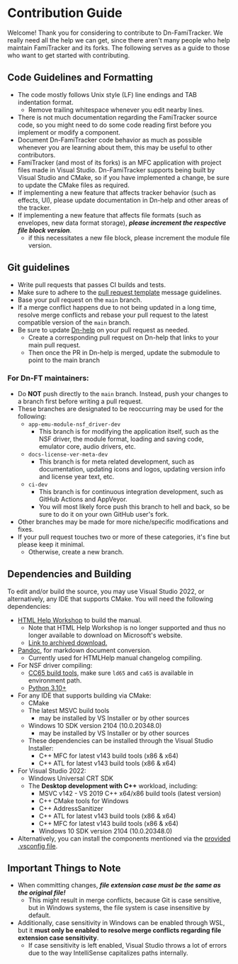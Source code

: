 # Contribution Guide

Welcome! Thank you for considering to contribute to Dn-FamiTracker. We really need all the help we can get, since there aren't many people who help maintain FamiTracker and its forks. The following serves as a guide to those who want to get started with contributing.

## Code Guidelines and Formatting

- The code mostly follows Unix style (LF) line endings and TAB indentation format.
	- Remove trailing whitespace whenever you edit nearby lines.
- There is not much documentation regarding the FamiTracker source code, so you might need to do some code reading first before you implement or modify a component.
- Document Dn-FamiTracker code behavior as much as possible whenever you are learning about them, this may be useful to other contributors.
- FamiTracker (and most of its forks) is an MFC application with project files made in Visual Studio. Dn-FamiTracker supports being built by Visual Studio and CMake, so if you have implemented a change, be sure to update the CMake files as required.
- If implementing a new feature that affects tracker behavior (such as effects, UI), please update documentation in Dn-help and other areas of the tracker.
- If implementing a new feature that affects file formats (such as envelopes, new data format storage), ***please increment the respective file block version***.
	- if this necessitates a new file block, please increment the module file version.

## Git guidelines

- Write pull requests that passes CI builds and tests.
- Make sure to adhere to the [pull request template](Dn-FamiTracker/docs/pull_request_template.md) message guidelines.
- Base your pull request on the `main` branch.
- If a merge conflict happens due to not being updated in a long time, resolve merge conflicts and rebase your pull request to the latest compatible version of the `main` branch.
- Be sure to update [Dn-help](https://github.com/Dn-Programming-Core-Management/Dn-help) on your pull request as needed.
	- Create a corresponding pull request on Dn-help that links to your main pull request.
	- Then once the PR in Dn-help is merged, update the submodule to point to the main branch

### For Dn-FT maintainers:

- Do **NOT** push directly to the `main` branch. Instead, push your changes to a branch first before writing a pull request.
- These branches are designated to be reoccurring may be used for the following:
	- `app-emu-module-nsf_driver-dev`
		- This branch is for modifying the application itself, such as the NSF driver, the module format, loading and saving code, emulator core, audio drivers, etc.
	- `docs-license-ver-meta-dev`
		- This branch is for meta related development, such as documentation, updating icons and logos, updating version info and license year text, etc.
	- `ci-dev`
		- This branch is for continuous integration development, such as GitHub Actions and AppVeyor.
		- You will most likely force push this branch to hell and back, so be sure to do it on your own GitHub user's fork.
- Other branches may be made for more niche/specific modifications and fixes.
- If your pull request touches two or more of these categories, it's fine but please keep it minimal.
	- Otherwise, create a new branch.

## Dependencies and Building

To edit and/or build the source, you may use Visual Studio 2022, or alternatively, any IDE that supports CMake. You will need the following dependencies:

- [HTML Help Workshop](https://docs.microsoft.com/en-us/previous-versions/windows/desktop/htmlhelp/microsoft-html-help-downloads) to build the manual.
	- Note that HTML Help Workshop is no longer supported and thus no longer available to download on Microsoft's website.
	- [Link to archived download.](https://web.archive.org/web/20200720082840/http://download.microsoft.com/download/0/A/9/0A939EF6-E31C-430F-A3DF-DFAE7960D564/htmlhelp.exe)
- [Pandoc](https://pandoc.org), for markdown document conversion.
	- Currently used for HTMLHelp manual changelog compiling.
- For NSF driver compiling:
	- [CC65 build tools](https://cc65.github.io/), make sure `ld65` and `ca65` is available in environment path.
	- [Python 3.10+](https://www.python.org/)
- For any IDE that supports building via CMake:
	- CMake
	- The latest MSVC build tools 
		- may be installed by VS Installer or by other sources
	- Windows 10 SDK version 2104 (10.0.20348.0)
		- may be installed by VS Installer or by other sources
	- These dependencies can be installed through the Visual Studio Installer:
		- C++ MFC for latest v143 build tools (x86 & x64)
		- C++ ATL for latest v143 build tools (x86 & x64)
- For Visual Studio 2022:
	- Windows Universal CRT SDK
	- The **Desktop development with C++** workload, including:
		- MSVC v142 - VS 2019 C++ x64/x86 build tools (latest version)
		- C++ CMake tools for Windows
		- C++ AddressSanitizer
		- C++ ATL for latest v143 build tools (x86 & x64)
		- C++ MFC for latest v143 build tools (x86 & x64)
		- Windows 10 SDK version 2104 (10.0.20348.0)
- Alternatively, you can install the components mentioned via the [provided .vsconfig file](../Dn-FT_VS_Dependencies.vsconfig).

## Important Things to Note

- When committing changes, ***file extension case must be the same as the original file!***
	- This might result in merge conflicts, because Git is case sensitive, but in Windows systems, the file system is case insensitive by default.
- Additionally, case sensitivity in Windows can be enabled through WSL, but it **must only be enabled to resolve merge conflicts regarding file extension case sensitivity**.
	- If case sensitivity is left enabled, Visual Studio throws a lot of errors due to the way IntelliSense capitalizes paths internally.
